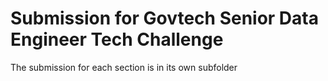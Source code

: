 # Submission for Govtech Senior Data Engineer Tech Challenge

The submission for each section is in its own subfolder


